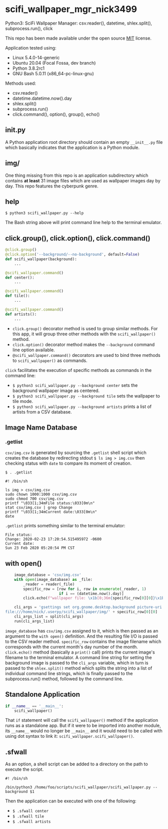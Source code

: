 # scifi_wallpaper_mgr_nick3499
Python3: SciFi Wallpaper Manager: csv.reader(), datetime, shlex.split(), subprocess.run(), click

This repo has been made available under the open source [MIT](https://opensource.org/licenses/MIT) license.

Application tested using:
- Linux 5.4.0-14-generic
- Ubuntu 20.04 (Focal Fossa, dev branch)
- Python 3.8.2rc1
- GNU Bash 5.0.11 (x86_64-pc-linux-gnu)

Methods used:
- csv.reader()
- datetime.datetime.now().day
- shlex.split()
- subprocess.run()
- click.command(), option(), group(), echo()

## __init__.py

A Python application root directory should contain an empty `__init__.py` file which basically indicates that the application is a Python module.

## img/

One thing missing from this repo is an application subdirectory which contains **at least** 31 image files which are used as wallpaper images day by day. This repo features the cyberpunk genre.

## help

```shell
$ python3 scifi_wallpaper.py --help
```

The Bash string above will print command line help to the terminal emulator.

## click.group(), click.option(), click.command()

```python
@click.group()
@click.option('--background/--no-background', default=False)
def scifi_wallpaper(background):
    ...

@scifi_wallpaper.command()
def center():
    ...

@scifi_wallpaper.command()
def tile():
    ...

@scifi_wallpaper.command()
def artists():
    ...
```

- `click.group()` decorator method is used to group similar methods. For this app, it will group three other methods with the `scifi_wallpaper()` method.
- `click.option()` decorator method makes the `--background` command line option available.
- `@scifi_wallpaper.command()` decorators are used to bind three methods to `scifi_wallpaper()` as commands.

`click` facilitates the execution of specific methods as commands in the command line:

- `$ python3 scifi_wallpaper.py --background center` sets the background wallpaper image as centered.
- `$ python3 scifi_wallpaper.py --background tile` sets the wallpaper to tile mode.
- `$ python3 scifi_wallpaper.py --background artists` prints a list of artists from a CSV database.

## Image Name Database

### .getlist

`csv/img.csv` is generated by sourcing the `.getlist` shell script which creates the database by redirecting stdout `$ ls img > img.csv` then checking status with `date` to compare its moment of creation.

```shell
$ . .getlist
```

```shell
#! /bin/sh

ls img > csv/img.csv
sudo chown 1000:1000 csv/img.csv
sudo chmod 700 csv/img.csv
printf "\033[1;34mFile status:\033[0m\n"
stat csv/img.csv | grep Change
printf "\033[1;34mCurrent date:\033[0m\n"
date
```

`.getlist` prints something similar to the terminal emulator:

```shell
File status:
Change: 2020-02-23 17:20:54.515495972 -0600
Current date:
Sun 23 Feb 2020 05:20:54 PM CST
```

## with open()

```python
    image_database = 'csv/img.csv'
    with open(image_database) as _file:
        _reader = reader(_file)
        specific_row = [row for i, row in enumerate(_reader, 1)
                        if i == (datetime.now().day)]
        click.echo(f"wallpaper file: \x1b[0;36m{specific_row[0][0]}\x1b[0m")

    cli_args = 'gsettings set org.gnome.desktop.background picture-uri \
file:///home/nick/.userpy/scifi_wallpaper/img/' + specific_row[0][0]
    cli_args_list = split(cli_args)
    run(cli_args_list)
```

`image_database` has `csv/img.csv` assigned to it, which is then passed as an argument to the `with open()` definition. And the resulting file I/O is passed to the CSV reader method. `specific_row` contains the image filename which corresponds with the current month's day number of the month. `click.echo()` method (basically a `print()` call) prints the current image's filename to the terminal emulator. A command line string for setting the background image is passed to the `cli_args` variable, which in turn is passed to the `shlex.split()` method which splits the string into a list of individual command line strings, which is finally passed to the subprocess.run() method, followed by the command line.

## Standalone Application

```python
if __name__ == '__main__':
    scifi_wallpaper()
```

That `if` statement will call the `scifi_wallpaper()` method if the application runs as a standalone app. But if it were to be imported into another module, its `__name__` would no longer be `__main__` and it would need to be called with using dot syntax to link it: `scifi_wallpaper.scifi_wallpaper()`.

## .sfwall

As an option, a shell script can be added to a directory on the path to execute the script.

```shell
#! /bin/sh

/bin/python3 /home/foo/scripts/scifi_wallpaper/scifi_wallpaper.py --background $1
```

Then the application can be executed with one of the following:

- `$ .sfwall center`
- `$ .sfwall tile`
- `$ .sfwall artists`
